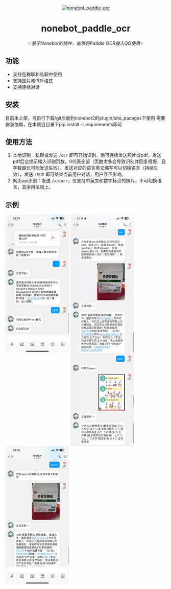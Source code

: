 <p align="center">
  <a href="https://github.com/your_username/nonebot_paddle_ocr"><img src="https://v2.nonebot.dev/logo.png" width="200" height="200" alt="nonebot_paddle_ocr"></a>
</p>
<div align="center">

# nonebot_paddle_ocr

✨*基于Nonebot的插件，能够将Paddle OCR接入QQ使用*✨
  
<div align="left">
  
## 功能

- 支持在群聊和私聊中使用
- 支持图片和PDF格式
- 支持连续对话

## 安装

目前未上架，可自行下载/git后放到nonebot2的plugin/site_pacages下使用
需要安装依赖，在本项目目录下pip install -r requirements即可
## 使用方法

1. 本地识别：私聊或发送 `/ocr` 即可开始识别，后可连续发送照片或pdf，发送pdf后会提示输入识别页数，0代表全部（页数太多会导致识别并回复很慢，且字数超长可能发送失败）。发送对应的语言英文缩写可以切换语言（持续生效），发送 `/结束` 即可结束当前用户对话，用户互不影响。
2. 网页api识别：发送 `/apiocr`，仅支持中英文和数字标点的照片，不可切换语言，其余用法同上。

## 示例
  
<p float="left">
  <img src="https://github.com/canxin121/nonebot_paddle_ocr/blob/main/demo/demo%20(1).jpg" width="200" style="vertical-align:top;" />
  <img src="https://github.com/canxin121/nonebot_paddle_ocr/blob/main/demo/demo%20(2).jpg" width="200" style="vertical-align:top;" /> 
  <img src="https://github.com/canxin121/nonebot_paddle_ocr/blob/main/demo/demo%20(3).jpg" width="200" style="vertical-align:top;" />
</p>
